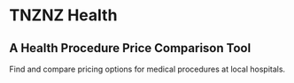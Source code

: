 # TNZNZ Health
## A Health Procedure Price Comparison Tool

Find and compare pricing options for medical procedures at local hospitals. 
